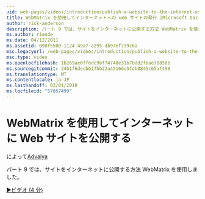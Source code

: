 ```yaml
---
uid: web-pages/videos/introduction/publish-a-website-to-the-internet-using-webmatrix
title: WebMatrix を使用してインターネットへの web サイトの発行 |Microsoft Docs
author: rick-anderson
description: パート 9 では、サイトをインターネットに公開する方法 WebMatrix を使用しました。
ms.author: riande
ms.date: 04/12/2011
ms.assetid: 090f5500-1124-49a7-a295-db97ef739c6a
msc.legacyurl: /web-pages/videos/introduction/publish-a-website-to-the-internet-using-webmatrix
msc.type: video
ms.openlocfilehash: 1b269ae0ff6dc9bf74748e31b7bdd2fbae78858b
ms.sourcegitcommit: 24b1f6decbb17bb22a45166e5fdb0845c65af498
ms.translationtype: MT
ms.contentlocale: ja-JP
ms.lasthandoff: 03/01/2019
ms.locfileid: "57057499"
---
```

<a name="publish-a-website-to-the-internet-using-webmatrix"></a>WebMatrix を使用してインターネットに Web サイトを公開する
====================
によって[Advaiya](https://twitter.com/Advaiyasolns)

パート 9 では、サイトをインターネットに公開する方法 WebMatrix を使用しました。

[&#9654;ビデオ (4 分)](https://channel9.msdn.com/Blogs/ASP-NET-Site-Videos/publish-a-website-to-the-internet-using-webmatrix)
